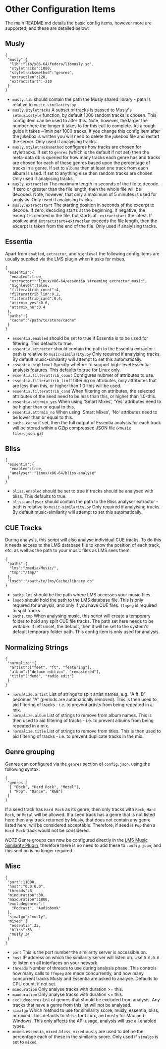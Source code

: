 # Other Configuration Items

The main README.md details the basic config items, however more are supported,
and these are detailed below:


Musly
-----
```
{
 "musly":{
  "lib":"lib/x86-64/fedora/libmusly.so",
  "styletracks":1000,
  "styletracksmethod":"genres",
  "extractlen":120,
  "extractstart":-210
 }
}
```

* `musly.lib` should contain the path the Musly shared library - path is
relative to `music-similarity.py`
* `musly.styletracks` A  subset of tracks is passed to Musly's `setmusicstyle`
function, by default 1000 random tracks is chosen. This config item can be used
to alter this. Note, however, the larger the number here the longer it takes to
for this call to complete. As a rough guide it takes ~1min per 1000 tracks.
If you change this config item after the jukebox is written you will need to
delete the jukebox file and restart the server. Only used if analyising tracks.
* `musly.styletracksmethod` configures how tracks are chosen for styletracks. If
set to `genres` (which is the default if not set) then the meta-data db is
queried for how many tracks each genre has and tracks are chosen for each of
these genres based upon the percentage of tracks in a genre. If set to `albums`
then at least one track from each album is used. If set to anything else then
random tracks are chosen. Only used if analyising tracks.
* `musly.extractlen` The maximum length in seconds of the file to decode. If
zero or greater than the file length, then the whole file will be decoded. Note,
however, that only a maximum of 5 minutes is used for analysis. Only used if
analyising tracks.
* `musly.extractstart` The starting position in seconds of the excerpt to
decode. If zero, decoding starts at the beginning. If negative, the excerpt is
centred in the file, but starts at `-extractstart` the latest. If positive and
`extractstart`+`extractlen` exceeds the file length, then the excerpt is taken
from the end of the file. Only used if analyising tracks.


Essentia
--------

Apart from `enabled`, `extractor`, and `highlevel` the following config items
are usually supplied via the LMS plugin when it asks for mixes.


```
{
 "essentia":{
  "enabled":true,
  "extractor":"linux/x86-64/essentia_streaming_extractor_music",
  "highlevel":false,
  "filterattrib_count":4,
  "filterattrib_lim":0.2,
  "filterattrib_cand":0.4,
  "attrmix_yes":0.6,
  "attrmix_no":0.4
 },
 "paths":{
  "cache":"/path/to/store/cache"
 }
}
```

* `essentia.enabled` should be set to true if Essentia is to be used for
filtering. This defaults to true.
* `essentia.extractor` should contain the path to the Essentia extractor - path
is relative to `music-similarity.py` Only required if analyising tracks. By
default music-similarity will attempt to set this automatically.
* `essentia.highlevel` Specify whether to support high-level Essentia analysis
features. This defaults to true for Linux only.
* `essentia.filterattrib_count` Configures nubmer of attributes to use.
* `essentia.filterattrib_lim` If filtering on attributes, only attributes that
are less than this, or higher than 1.0-this will be used.
* `essentia.filterattrib_cand` When filtering on attributes, the selected
attributes of the seed need to be less than this, or higher than 1.0-this.
* `essentia.attrmix_yes` When using 'Smart Mixes', 'Yes' attributes need to be
higher than or equal to this.
* `essentia.attrmix_no` When using 'Smart Mixes', 'No' attributes need to be
lower than or equal to this.
* `paths.cache` if set, then the full output of Essentia analysis for each track
will be stored within a GZip compressed JSON file (`<music file>.json.gz`)


Bliss
-----

```
{
 "essentia":{
  "enabled":true,
  "analyser":"linux/x86-64/bliss-analyse"
 }
}
```

* `bliss.enabled` should be set to true if tracks should be analysed with bliss.
This defaults to true.
* `bliss.analyser` should contain the path to the Bliss analyser extractor -path
is relative to `music-similarity.py` Only required if analyising tracks. By
default music-similarity will attempt to set this automatically.


CUE Tracks
----------

During analysis, this script will also analyse individual CUE tracks. To do this
it needs access to the LMS database file to know the position of each track,
etc. as well as the path to your music files as LMS sees them.

```
{
 "paths":{
  "lms":"/media/Music/",
  "tmp":"/tmp/"
 },
 "lmsdb":"/path/to/lms/Cache/library.db"
}
```

* `paths.lms` should be the path where LMS accesses your music files.
* `lmsdb` should hold the path to the LMS database file. This is only required
for analysis, and only if you have CUE files. `ffmpeg` is required to split
tracks.
* `paths.tmp` When analysing music, this script will create a temporary folder
to hold any split CUE file tracks. The path set here needs to be writable. If
left unset, the default, then it will be set to the system's default temporary
folder path. This config item is only used for analysis.


Normalizing Strings
-------------------

```
{
 "normalize":{
  "artist":["feet", "ft", "featuring"],
  "album":["deluxe edition", "remastered"],
  "title"["demo", "radio edit"]
 }
}
```

* `normalize.artist` List of strings to split artist names, e.g. "A ft. B"
becomes "A" (periods are automatically removed). This is then used to aid
filtering of tracks - i.e. to prevent artists from being repeated in a mix.
* `normalize.album` List of strings to remove from album names. This is then
used to aid filtering of tracks - i.e. to prevent albums from being repeated in
a mix.
* `normalize.title` List of strings to remove from titles. This is then
used to aid filtering of tracks - i.e. to prevent duplicate tracks in the mix.


Genre grouping
--------------

Genres can configured via the `genres` section of `config.json`, using the
following syntax:

```
{
 "genres:[
  [ "Rock", "Hard Rock", "Metal"],
  [ "Pop", "Dance", "R&B"]
 ]
}
```

If a seed track has `Hard Rock` as its genre, then only tracks with `Rock`,
`Hard Rock`, or `Metal` will be allowed. If a seed track has a genre that is not
listed here then any track returned by Musly, that does not contain any genre
listed here, will be considered acceptable. Therefore, if seed is `Pop` then
a `Hard Rock` track would not be considered.

*NOTE* Genre groups can now be configured directly in the [LMS Music Similarity Plugin](https://github.com/CDrummond/lms-musicsimilarity),
therefore there is no need to add these to `config.json`, and this section
is no longer required.


Misc
----

```
{
 "port":11000,
 "host":"0.0.0.0",
 "threads":8,
 "minduration":30,
 "maxduration":1800,
 "excludegenres":[
   "Podcast", "Audiobook"
 ],
 "simalgo":"musly",
 "mixed":{
  "essentia":33,
  "bliss":33,
  "musly:34
 }
}
```

* `port` This is the port number the similarity server is accessible on.
* `host` IP address on which the similarity server will listen on. Use `0.0.0.0`
to listen on all interfaces on your network.
* `threads` Number of threads to use during analysis phase. This controls how
many calls to `ffmpeg` are made concurrently, and how many concurrent tracks
Musly and Essentia are asked to analyse. Defaults to CPU count, if not set.
* `minduration` Only analyse tracks with duration >= this.
* `maxduration` Only analyse tracks with duration <= this.
* `excludegenres` List of genres that should be excluded from analysis. Any
tracks that have a genre from this list will not be analysed.
* `simalgo` Which method to use for similarity score; musly, essentia, bliss, or
mixed. This defaults to `bliss` for Linux, and `musly` for Mac and Windows. This
only affects the API usage, analysis will use all enabled types.
* `mixed.essentia`, `mixed.bliss`, `mixed.musly` are used to define the
percentage each of these in the similarity score. Only used if `simalgo` is set
to `mixed`.
